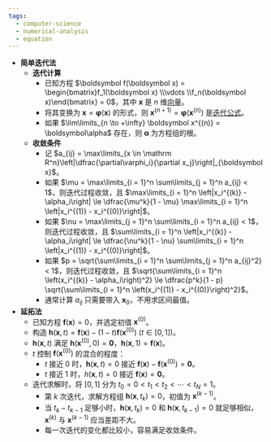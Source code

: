 ```yaml
---
tags:
  - computer-science
  - numerical-analysis
  - equation
---
```

- **简单迭代法**
    - **迭代计算**
        - 已知方程 $\boldsymbol f(\boldsymbol x) = \begin{bmatrix}f_1(\boldsymbol x) \\\vdots \\f_n(\boldsymbol x)\end{bmatrix} = 0$，其中 $\boldsymbol x$ 是 $n$ 维[向量](/notes/docs/mathematics/linear-algrbra/vector)。
        - 将其变换为 $\boldsymbol x = \boldsymbol\varphi(\boldsymbol x)$ 的形式，则 $\boldsymbol x^{(n + 1)} = \boldsymbol\varphi(\boldsymbol x^{(n)})$ 是[迭代公式](/notes/docs/computer-science/numerical-analysis/equation-iterative-method#hx4z72)。 
        - 如果 $\lim\limits_{n \to +\infty} \boldsymbol x^{(n)} = \boldsymbol\alpha$ 存在，则 $\boldsymbol\alpha$ 为方程组的根。 
    - **收敛条件**
        - 记 $a_{ij} = \max\limits_{x \in \mathrm R^n}\left|\dfrac{\partial\varphi_i}{\partial x_j}\right|_{\boldsymbol x}$。
        - 如果 $\mu = \max\limits_{i = 1}^n \sum\limits_{j = 1}^n a_{ij} < 1$，则迭代过程收敛，且 $\max\limits_{i = 1}^n \left|x_i^{(k)} - \alpha_i\right| \le \dfrac{\mu^k}{1 - \mu} \max\limits_{i = 1}^n \left|x_i^{(1)} - x_i^{(0)}\right|$。
        - 如果 $\nu = \max\limits_{j = 1}^n \sum\limits_{i = 1}^n a_{ij} < 1$，则迭代过程收敛，且 $\sum\limits_{i = 1}^n \left|x_i^{(k)} - \alpha_i\right| \le \dfrac{\nu^k}{1 - \nu} \sum\limits_{i = 1}^n \left|x_i^{(1)} - x_i^{(0)}\right|$。
        - 如果 $p = \sqrt{\sum\limits_{i = 1}^n \sum\limits_{j = 1}^n a_{ij}^2} < 1$，则迭代过程收敛，且 $\sqrt{\sum\limits_{i = 1}^n \left(x_i^{(k)} - \alpha_i\right)^2} \le \dfrac{p^k}{1 - p} \sqrt{\sum\limits_{i = 1}^n \left(x_i^{(1)} - x_i^{(0)}\right)^2}$。
        - 通常计算 $a_{ij}$ 只需要带入 $\boldsymbol x_0$，不用求区间最值。
- **延拓法**
    - 已知方程 $\boldsymbol f(\boldsymbol x) = 0$，并选定初值 $\boldsymbol x^{(0)}$。
    - 构造 $\boldsymbol h(\boldsymbol x, t) = \boldsymbol f(\boldsymbol x) - (1 - t)\boldsymbol f(\boldsymbol x^{(0)})\ (t \in [0, 1])$。
    - $\boldsymbol h(\boldsymbol x, t)$ 满足 $\boldsymbol h(\boldsymbol x^{(0)}, 0) = \boldsymbol 0$，$\boldsymbol h(\boldsymbol x,1) = \boldsymbol f(\boldsymbol x)$。
    - $t$ 控制 $\boldsymbol f(\boldsymbol x^{(0)})$ 的混合的程度：
        - $t$ 接近 $0$ 时，$\boldsymbol h(\boldsymbol x, t) = 0$ 接近 $\boldsymbol f(\boldsymbol x) - \boldsymbol f(\boldsymbol x^{(0)}) = \boldsymbol 0$。
        - $t$ 接近 $1$ 时，$h(\boldsymbol x,t) = 0$ 接近 $\boldsymbol f(\boldsymbol x) = \boldsymbol 0$。
    - 迭代求解时，将 $[0,1]$ 分为 $t_0 = 0 < t_1 < t_2 < \cdots < t_N = 1$。
        - 第 $k$ 次迭代，求解方程组 $\boldsymbol h(\boldsymbol x, t_k) = 0$，初值为 $\boldsymbol x^{(k-1)}$。
        - 当 $t_k - t_{k - 1}$ 足够小时，$\boldsymbol h(\boldsymbol x, t_{k}) = 0$ 和 $\boldsymbol h(\boldsymbol x, t_{k - 1}) = 0$ 就足够相似，$\boldsymbol x^{(k)}$ 与 $\boldsymbol x^{(k-1)}$ 应当差距不大。
        - 每一次迭代的变化都比较小，容易满足收敛条件。
